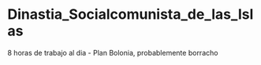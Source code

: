 # Dinastia_Socialcomunista_de_las_Islas
8 horas de trabajo al dia - Plan Bolonia, probablemente borracho
